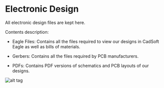 # Electronic Design
All electronic design files are kept here.

Contents description:

- Eagle Files: Contains all the files required to view our designs in CadSoft Eagle as well as bills of materials.

- Gerbers: Contains all the files required by PCB manufacturers.

- PDFs: Contains PDF versions of schematics and PCB layouts of our designs.

![alt tag](https://github.com/localelectricity/MVP/blob/master/Electronic%20Design/General%20Overview/System%20Overview.png)
